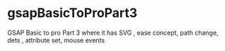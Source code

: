 # gsapBasicToProPart3
GSAP Basic to pro Part 3 where it has SVG , ease concept, path change, dets , attribute set, mouse events 
